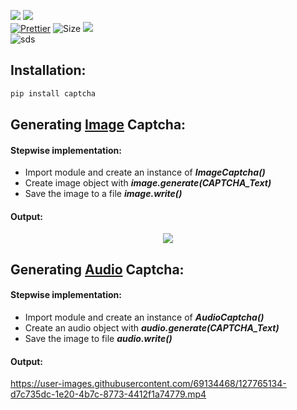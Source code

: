 ![](http://ForTheBadge.com/images/badges/made-with-python.svg)
![](https://forthebadge.com/images/badges/built-by-developers.svg)</br>
[![Prettier](https://img.shields.io/badge/Code%20Style-Prettier-red.svg)](https://github.com/prettier/prettier)
![Size](https://img.shields.io/github/repo-size/Iamtripathisatyam/Generate_Captcha?color=red&label=Repo%20Size%20)
![](https://img.shields.io/tokei/lines/github/Iamtripathisatyam/Generate_Captcha?color=red&label=Lines%20of%20Code)</br>
![sds](https://profile-counter.glitch.me/{Generate_Captcha}/count.svg)

## Installation: 
```python
pip install captcha
```
## Generating [**Image**](https://github.com/Iamtripathisatyam/Generate_Captcha/blob/main/image_captcha.py) Captcha: 
#### Stepwise implementation:
- Import module and create an instance of ***ImageCaptcha()***
- Create image object with ***image.generate(CAPTCHA_Text)***
- Save the image to a file ***image.write()***

#### Output:
<p align="center"><img src="https://user-images.githubusercontent.com/69134468/127764990-c86c17d8-b5be-4bd1-853a-a1b3098f19bb.png"></p>


## Generating [**Audio**](https://github.com/Iamtripathisatyam/Generate_Captcha/blob/main/audio_captcha.py) Captcha:
#### Stepwise implementation:
- Import module and create an instance of ***AudioCaptcha()***
- Create an audio object with ***audio.generate(CAPTCHA_Text)***
- Save the image to file ***audio.write()***

#### Output:
https://user-images.githubusercontent.com/69134468/127765134-d7c735dc-1e20-4b7c-8773-4412f1a74779.mp4

